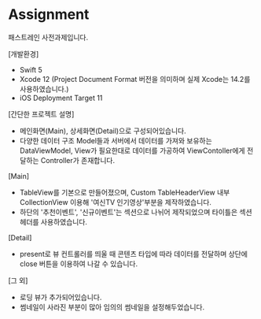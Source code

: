 # Assignment

패스트레인 사전과제입니다.

[개발환경]
- Swift 5
- Xcode 12 (Project Document Format 버전을 의미하며 실제 Xcode는 14.2를 사용하였습니다.) 
- iOS Deployment Target 11

[간단한 프로젝트 설명]
- 메인화면(Main), 상세화면(Detail)으로 구성되어있습니다.
- 다양한 데이터 구조 Model들과 서버에서 데이터를 가져와 보유하는 DataViewModel, View가 필요한대로 데이터를 가공하여 ViewContoller에게 전달하는 Controller가 존재합니다.

[Main]
- TableView를 기본으로 만들어졌으며, Custom TableHeaderView 내부 CollectionView 이용해 '여신TV 인기영상'부분을 제작하였습니다.
- 하단의 '추천이벤트', '신규이벤트'는 섹션으로 나뉘어 제작되었으며 타이틀은 섹션헤더를 사용하였습니다.

[Detail]
- present로 뷰 컨트롤러를 띄울 때 콘텐츠 타입에 따라 데이터를 전달하며 상단에 close 버튼을 이용하여 나갈 수 있습니다.

[그 외]
- 로딩 뷰가 추가되어있습니다.
- 썸네일이 사라진 부분이 많아 임의의 썸네일을 설정해두었습니다.
